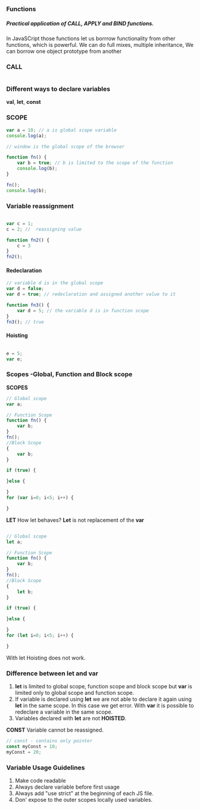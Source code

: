 ### Functions

##### Practical application of CALL, APPLY and BIND functions.

In JavaSCript those functions let us borrrow functionality from other functions, which is powerful. 
We can do full mixes, multiple inheritance, 
We can borrow one object prototype from another
### CALL

```javascript

```

### Different ways to declare variables
**val**, **let**, **const**

### SCOPE 

```javascript
var a = 10; // a is global scope variable
console.log(a);

// window is the global scope of the browser

function fn() {
    var b = true; // b is limited to the scope of the function
    console.log(b);
}

fn();
console.log(b);
```

### Variable reassignment 
```javascript

var c = 1;
c = 2; //  reassigning value

function fn2() {
    c = 3
}
fn2();
```

#### Redeclaration 

```javascript
// variable d is in the global scope
var d = false;
var d = true; // redeclaration and assigned another value to it 

function fn3() { 
    var d = 5; // the variable d is in function scope
}
fn3(); // true

```

#### Hoisting 

```javascript

e = 5;
var e;

```
### Scopes -Global, Function and Block scope


**SCOPES**
```javascript
// Global scope 
var a;

// Function Scope
function fn() {
    var b;
}
fn();
//Block Scope 
{
    var b;
}

if (true) {

}else {

}
for (var i=0; i<5; i++) {

}

```

**LET**
How let behaves? **Let** is not replacement of the **var**

```javascript

// Global scope 
let a;

// Function Scope
function fn() {
    var b;
}
fn();
//Block Scope 
{
    let b;
}

if (true) {

}else {

}
for (let i=0; i<5; i++) {

}

```
With let Hoisting does not work.
### Difference between **let** and **var**
1. **let** is limited to global scope, function scope and block scope but **var** is limited only to global scope and function scope. 
2. If variable is declared using **let** we are not able to declare it again using **let** in the same scope. In this case we get error. With **var** it is possible to redeclare a variable in the same scope. 
3. Variables declared with **let** are not **HOISTED**.

**CONST**
Variable cannot be reassigned.
```javascript
// const - contains only pointer 
const myConst = 10;
myConst = 20;

```

### Variable Usage Guidelines
1. Make code readable 
2. Always declare variable before first usage
3. Always add "use strict" at the beginning of each JS file.
4. Don' expose to the outer scopes locally used variables.
